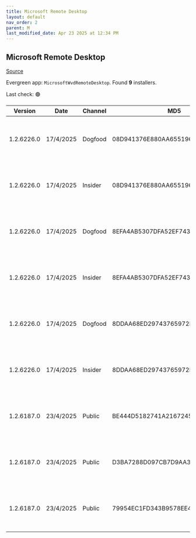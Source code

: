 ```yaml
---
title: Microsoft Remote Desktop
layout: default
nav_order: 2
parent: M
last_modified_date: Apr 23 2025 at 12:34 PM
---
```


## Microsoft Remote Desktop

[Source](https://docs.microsoft.com/en-us/azure/virtual-desktop/connect-windows-7-10)

Evergreen app: `MicrosoftWvdRemoteDesktop`. Found **9** installers.

Last check: 🟢

| Version    | Date      | Channel | MD5                              | Sha2                                                                                                                             | Architecture | URI                                                                                                                                                                                                                                                                  |
| ---------- | --------- | ------- | -------------------------------- | -------------------------------------------------------------------------------------------------------------------------------- | ------------ | -------------------------------------------------------------------------------------------------------------------------------------------------------------------------------------------------------------------------------------------------------------------- |
| 1.2.6226.0 | 17/4/2025 | Dogfood | 08D941376E880AA6551961039993FA5E | 4198A5D23573522F1EE3B348C36759929349404C888305F49A26740D99DBF808AF864FA712672C0A5707744F57D190E981B18D5D60773482FE10CE352655D334 | ARM64        | [https://res.cdn.office.net/remote-desktop-windows-client/09024c49-4922-468b-8e65-e1ff68f7316c/RemoteDesktop_1.2.6226.0_ARM64.msi](https://res.cdn.office.net/remote-desktop-windows-client/09024c49-4922-468b-8e65-e1ff68f7316c/RemoteDesktop_1.2.6226.0_ARM64.msi) |
| 1.2.6226.0 | 17/4/2025 | Insider | 08D941376E880AA6551961039993FA5E | 4198A5D23573522F1EE3B348C36759929349404C888305F49A26740D99DBF808AF864FA712672C0A5707744F57D190E981B18D5D60773482FE10CE352655D334 | ARM64        | [https://res.cdn.office.net/remote-desktop-windows-client/09024c49-4922-468b-8e65-e1ff68f7316c/RemoteDesktop_1.2.6226.0_ARM64.msi](https://res.cdn.office.net/remote-desktop-windows-client/09024c49-4922-468b-8e65-e1ff68f7316c/RemoteDesktop_1.2.6226.0_ARM64.msi) |
| 1.2.6226.0 | 17/4/2025 | Dogfood | 8EFA4AB5307DFA52EF743CD91D7EC826 | 28FFA718455B34FEDC63A9CF1E9648B334425ACB067D2C9C456AE6DEC30303D47273BA8909CAF8D9B5944B9CD26A60B22089CE7258B2E1C1FD040A45B7B79B4A | x64          | [https://res.cdn.office.net/remote-desktop-windows-client/3379beab-3aed-49c5-9607-66610b22ed9d/RemoteDesktop_1.2.6226.0_x64.msi](https://res.cdn.office.net/remote-desktop-windows-client/3379beab-3aed-49c5-9607-66610b22ed9d/RemoteDesktop_1.2.6226.0_x64.msi)     |
| 1.2.6226.0 | 17/4/2025 | Insider | 8EFA4AB5307DFA52EF743CD91D7EC826 | 28FFA718455B34FEDC63A9CF1E9648B334425ACB067D2C9C456AE6DEC30303D47273BA8909CAF8D9B5944B9CD26A60B22089CE7258B2E1C1FD040A45B7B79B4A | x64          | [https://res.cdn.office.net/remote-desktop-windows-client/3379beab-3aed-49c5-9607-66610b22ed9d/RemoteDesktop_1.2.6226.0_x64.msi](https://res.cdn.office.net/remote-desktop-windows-client/3379beab-3aed-49c5-9607-66610b22ed9d/RemoteDesktop_1.2.6226.0_x64.msi)     |
| 1.2.6226.0 | 17/4/2025 | Dogfood | 8DDAA68ED29743765972F38F4BE72628 | 7035030289C4F29275F9B55ED4F97B911C86290778CABD9B2845F82846E730A6DCD2230763D25F2E1483D8FE7ACAE64BEB9F60D63369CBD2244231FEF8987193 | x86          | [https://res.cdn.office.net/remote-desktop-windows-client/9ad8d4bc-e819-444f-a613-b96284e256fc/RemoteDesktop_1.2.6226.0_x86.msi](https://res.cdn.office.net/remote-desktop-windows-client/9ad8d4bc-e819-444f-a613-b96284e256fc/RemoteDesktop_1.2.6226.0_x86.msi)     |
| 1.2.6226.0 | 17/4/2025 | Insider | 8DDAA68ED29743765972F38F4BE72628 | 7035030289C4F29275F9B55ED4F97B911C86290778CABD9B2845F82846E730A6DCD2230763D25F2E1483D8FE7ACAE64BEB9F60D63369CBD2244231FEF8987193 | x86          | [https://res.cdn.office.net/remote-desktop-windows-client/9ad8d4bc-e819-444f-a613-b96284e256fc/RemoteDesktop_1.2.6226.0_x86.msi](https://res.cdn.office.net/remote-desktop-windows-client/9ad8d4bc-e819-444f-a613-b96284e256fc/RemoteDesktop_1.2.6226.0_x86.msi)     |
| 1.2.6187.0 | 23/4/2025 | Public  | BE444D5182741A21672458E9185870D7 | 2E9D52ED0C5720217787D02BB1E187EB2B4E55A8AB7CFAA7DCC351B95CE6E7677EE951CE6109807E49B320824D38BCFD72DFEC12CF7BEA442FE7A01291951DE8 | ARM64        | [https://res.cdn.office.net/remote-desktop-windows-client/40eb0321-39bd-4143-a2a2-6ba4adcf3d78/RemoteDesktop_1.2.6187.0_ARM64.msi](https://res.cdn.office.net/remote-desktop-windows-client/40eb0321-39bd-4143-a2a2-6ba4adcf3d78/RemoteDesktop_1.2.6187.0_ARM64.msi) |
| 1.2.6187.0 | 23/4/2025 | Public  | D3BA7288D097CB7D9AA34AA741E84891 | 812D237FE837C8732D1D1BB411C1E8A9DB17C0351C9B5F73C040FA79C7F1B78735F9A93E614F4E6CC2C3A6A254582B9F35B6BB6CB1234A86D8EC9BCDB385291F | x64          | [https://res.cdn.office.net/remote-desktop-windows-client/2d502a5b-9798-49de-9492-0b424395d974/RemoteDesktop_1.2.6187.0_x64.msi](https://res.cdn.office.net/remote-desktop-windows-client/2d502a5b-9798-49de-9492-0b424395d974/RemoteDesktop_1.2.6187.0_x64.msi)     |
| 1.2.6187.0 | 23/4/2025 | Public  | 79954EC1FD343B9578EE4A3818A0D8C8 | 024A7B74FD6202AC12E7902F02883AA1478AE2878998C4C0F5EEE486676FD1F050A2A8BCBB509DBE3132A3C23C2FD4E9D0089F0548908FDC85768CF6BC82CC50 | x86          | [https://res.cdn.office.net/remote-desktop-windows-client/85a600a4-07cc-48f7-8119-8a89dba007a2/RemoteDesktop_1.2.6187.0_x86.msi](https://res.cdn.office.net/remote-desktop-windows-client/85a600a4-07cc-48f7-8119-8a89dba007a2/RemoteDesktop_1.2.6187.0_x86.msi)     |
